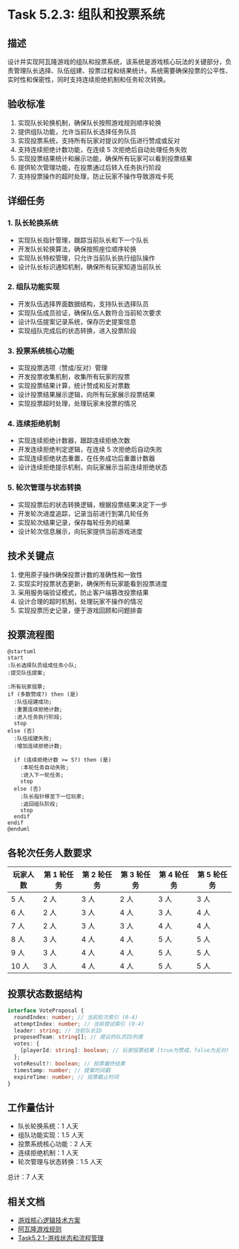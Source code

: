 # Task 5.2.3: 组队和投票系统

## 描述

设计并实现阿瓦隆游戏的组队和投票系统，该系统是游戏核心玩法的关键部分，负责管理队长选择、队伍组建、投票过程和结果统计。系统需要确保投票的公平性、实时性和保密性，同时支持连续拒绝机制和任务轮次转换。

## 验收标准

1. 实现队长轮换机制，确保队长按照游戏规则顺序轮换
2. 提供组队功能，允许当前队长选择任务队员
3. 实现投票系统，支持所有玩家对提议的队伍进行赞成或反对
4. 支持连续拒绝计数功能，在连续 5 次拒绝后自动处理任务失败
5. 实现投票结果统计和展示功能，确保所有玩家可以看到投票结果
6. 提供轮次管理功能，在投票通过后转入任务执行阶段
7. 支持投票操作的超时处理，防止玩家不操作导致游戏卡死

## 详细任务

### 1. 队长轮换系统

- 实现队长指针管理，跟踪当前队长和下一个队长
- 开发队长轮换算法，确保按照座位顺序轮换
- 实现队长特权管理，只允许当前队长执行组队操作
- 设计队长标识通知机制，确保所有玩家知道当前队长

### 2. 组队功能实现

- 开发队伍选择界面数据结构，支持队长选择队员
- 实现队伍成员验证，确保队伍人数符合当前轮次要求
- 设计队伍提案记录系统，保存历史提案信息
- 实现组队完成后的状态转换，进入投票阶段

### 3. 投票系统核心功能

- 实现投票选项（赞成/反对）管理
- 开发投票收集机制，收集所有玩家的投票
- 实现投票结果计算，统计赞成和反对票数
- 设计投票结果展示逻辑，向所有玩家展示投票结果
- 实现投票超时处理，处理玩家未投票的情况

### 4. 连续拒绝机制

- 实现连续拒绝计数器，跟踪连续拒绝次数
- 开发连续拒绝判定逻辑，在连续 5 次拒绝后自动失败
- 实现连续拒绝状态重置，在任务成功后重置计数器
- 设计连续拒绝提示机制，向玩家展示当前连续拒绝状态

### 5. 轮次管理与状态转换

- 实现投票后的状态转换逻辑，根据投票结果决定下一步
- 开发轮次进度追踪，记录当前进行到第几轮任务
- 实现轮次结果记录，保存每轮任务的结果
- 设计轮次信息展示，向玩家提供当前游戏进度

## 技术关键点

1. 使用原子操作确保投票计数的准确性和一致性
2. 实现实时投票状态更新，确保所有玩家能看到投票进度
3. 采用服务端验证模式，防止客户端篡改投票结果
4. 设计合理的超时机制，处理玩家不操作的情况
5. 实现投票历史记录，便于游戏回顾和问题排查

## 投票流程图

```plantuml
@startuml
start
:队长选择队员组成任务小队;
:提交队伍提案;

:所有玩家投票;
if (多数赞成?) then (是)
  :队伍组建成功;
  :重置连续拒绝计数;
  :进入任务执行阶段;
  stop
else (否)
  :队伍组建失败;
  :增加连续拒绝计数;

  if (连续拒绝计数 >= 5?) then (是)
    :本轮任务自动失败;
    :进入下一轮任务;
    stop
  else (否)
    :队长指针移至下一位玩家;
    :返回组队阶段;
    stop
  endif
endif
@enduml
```

## 各轮次任务人数要求

| 玩家人数 | 第 1 轮任务 | 第 2 轮任务 | 第 3 轮任务 | 第 4 轮任务 | 第 5 轮任务 |
| -------- | ----------- | ----------- | ----------- | ----------- | ----------- |
| 5 人     | 2 人        | 3 人        | 2 人        | 3 人        | 3 人        |
| 6 人     | 2 人        | 3 人        | 4 人        | 3 人        | 4 人        |
| 7 人     | 2 人        | 3 人        | 3 人        | 4 人        | 4 人        |
| 8 人     | 3 人        | 4 人        | 4 人        | 5 人        | 5 人        |
| 9 人     | 3 人        | 4 人        | 4 人        | 5 人        | 5 人        |
| 10 人    | 3 人        | 4 人        | 4 人        | 5 人        | 5 人        |

## 投票状态数据结构

```typescript
interface VoteProposal {
  roundIndex: number; // 当前轮次索引 (0-4)
  attemptIndex: number; // 当前尝试索引 (0-4)
  leader: string; // 当前队长ID
  proposedTeam: string[]; // 提议的队员ID列表
  votes: {
    [playerId: string]: boolean; // 玩家投票结果 (true为赞成，false为反对)
  };
  voteResult?: boolean; // 投票最终结果
  timestamp: number; // 提案时间戳
  expireTime: number; // 投票截止时间
}
```

## 工作量估计

- 队长轮换系统：1 人天
- 组队功能实现：1.5 人天
- 投票系统核心功能：2 人天
- 连续拒绝机制：1 人天
- 轮次管理与状态转换：1.5 人天

总计：7 人天

## 相关文档

- [游戏核心逻辑技术方案](../技术方案.md)
- [阿瓦隆游戏规则](../../../阿瓦隆游戏规则.md)
- [Task5.2.1-游戏状态和流程管理](./Task5.2.1-游戏状态和流程管理.md)
